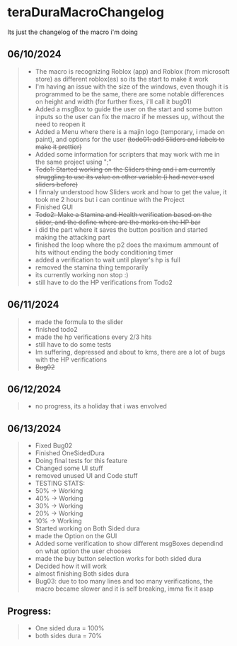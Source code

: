 # teraDuraMacroChangelog
Its just the changelog of the macro i'm doing
## 06/10/2024
> * The macro is recognizing Roblox (app) and Roblox (from microsoft store) as different roblox(es) so its the start to make it work
> * I'm having an issue with the size of the windows, even though it is programmed to be the same, there are some notable differences on height and width (for further fixes, i'll call it bug01)
> * Added a msgBox to guide the user on the start and some button inputs so the user can fix the macro if he messes up, without the need to reopen it
> * Added a Menu where there is a majin logo (temporary, i made on paint), and options for the user ~~(todo01: add Sliders and labels to make it prettier)~~
> * Added some information for scripters that may work with me in the same project using ";"
> * ~~Todo1: Started working on the Sliders thing and i am currently struggling to use its value on other variable (i had never used sliders before)~~
> * I finnaly understood how Sliders work and how to get the value, it took me 2 hours but i can continue with the Project
> * Finished GUI
> * ~~Todo2: Make a Stamina and Health verification based on the slider, and the define where are the marks on the HP bar~~
> * i did the part where it saves the button position and started making the attacking part
> * finished the loop where the p2 does the maximum ammount of hits without ending the body conditioning timer
> * added a verification to wait until player's hp is full
> * removed the stamina thing temporarily
> * its currently working non stop :)
> * still have to do the HP verifications from Todo2
## 06/11/2024
> * made the formula to the slider
> * finished todo2
> * made the hp verifications every 2/3 hits
> * still have to do some tests
> * Im suffering, depressed and about to kms, there are a lot of bugs with the HP verifications
> * ~~Bug02~~
## 06/12/2024
> * no progress, its a holiday that i was envolved
## 06/13/2024
> * Fixed Bug02
> * Finished OneSidedDura
> * Doing final tests for this feature
> * Changed some UI stuff
> * removed unused UI and Code stuff
> * TESTING STATS:
> * 50% -> Working
> * 40% -> Working
> * 30% -> Working
> * 20% -> Working
> * 10% -> Working
> * Started working on Both Sided dura
> * made the Option on the GUI
> * Added some verification to show different msgBoxes dependind on what option the user chooses
> * made the buy button selection works for both sided dura
> * Decided how it will work
> * almost finishing Both sides dura
> * Bug03: due to too many lines and too many verifications, the macro became slower and it is self breaking, imma fix it asap 
## Progress:
> * One sided dura = 100%
> * both sides dura = 70% 
